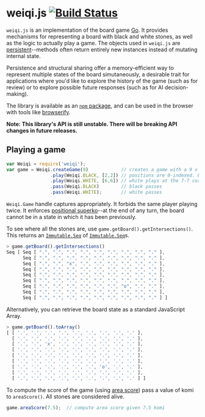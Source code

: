# weiqi.js [![Build Status](https://travis-ci.org/cjlarose/weiqi.js.svg?branch=master)](https://travis-ci.org/cjlarose/weiqi.js)

`weiqi.js` is an implementation of the board game [Go][1]. It provides
mechanisms for representing a board with black and white stones, as well as the
logic to actually play a game. The objects used in `weiqi.js` are
[persistent][2]--methods often return entirely new instances instead of
mutating internal state.

Persistence and structural sharing offer a memory-efficient way to represent multiple
states of the board simutaneously, a desirable trait for applications where
you'd like to explore the history of the game (such as for review) or to
explore possible future responses (such as for AI decision-making).

[1]: http://en.wikipedia.org/wiki/Go_%28game%29
[2]: http://en.wikipedia.org/wiki/Persistent_data_structure

The library is available as an [`npm` package][3], and can be used in the
browser with tools like [browserify][4].

[3]: https://www.npmjs.com/package/weiqi
[4]: http://browserify.org/

**Note: This library's API is still unstable. There will be breaking API
changes in future releases.**

[5]: http://semver.org/

## Playing a game

```javascript
var Weiqi = require('weiqi');
var game = Weiqi.createGame(9)            // creates a game with a 9 x 9 board
                .play(Weiqi.BLACK, [2,2]) // positions are 0-indexed. Black plays at the 3-3 point.
                .play(Weiqi.WHITE, [6,6]) // white plays at the 7-7 corner.
                .pass(Weiqi.BLACK)        // black passes
                .pass(Weiqi.WHITE);       // white passes
```

`Weiqi.Game` handle captures appropriately. It forbids the same player playing twice.
It enforces [positional superko][5]--at the end of any turn, the board cannot
be in a state in which it has been previously.

[5]: http://senseis.xmp.net/?Superko

To see where all the stones are, use `game.getBoard().getIntersections()`. This returns an [`Immutable.Seq`][6] of [`Immutable.Seq`][6]s.

[6]: http://facebook.github.io/immutable-js/docs/#/Seq

```javascript
> game.getBoard().getIntersections()
Seq [ Seq [ ".", ".", ".", ".", ".", ".", ".", ".", "." ],
      Seq [ ".", ".", ".", ".", ".", ".", ".", ".", "." ],
      Seq [ ".", ".", "x", ".", ".", ".", ".", ".", "." ],
      Seq [ ".", ".", ".", ".", ".", ".", ".", ".", "." ],
      Seq [ ".", ".", ".", ".", ".", ".", ".", ".", "." ],
      Seq [ ".", ".", ".", ".", ".", ".", ".", ".", "." ],
      Seq [ ".", ".", ".", ".", ".", ".", "o", ".", "." ],
      Seq [ ".", ".", ".", ".", ".", ".", ".", ".", "." ],
      Seq [ ".", ".", ".", ".", ".", ".", ".", ".", "." ] ]
```

Alternatively, you can retrieve the board state as a standard JavaScript Array.

```javascript
> game.getBoard().toArray()
[ [ '.', '.', '.', '.', '.', '.', '.', '.', '.' ],
  [ '.', '.', '.', '.', '.', '.', '.', '.', '.' ],
  [ '.', '.', 'x', '.', '.', '.', '.', '.', '.' ],
  [ '.', '.', '.', '.', '.', '.', '.', '.', '.' ],
  [ '.', '.', '.', '.', '.', '.', '.', '.', '.' ],
  [ '.', '.', '.', '.', '.', '.', '.', '.', '.' ],
  [ '.', '.', '.', '.', '.', '.', 'o', '.', '.' ],
  [ '.', '.', '.', '.', '.', '.', '.', '.', '.' ],
  [ '.', '.', '.', '.', '.', '.', '.', '.', '.' ] ]
```

To compute the score of the game (using [area score][6]) pass a value of komi to `areaScore()`. All stones are considered alive.

[6]: http://senseis.xmp.net/?Scoring

```javascript
game.areaScore(7.5);  // compute area score given 7.5 komi
```

